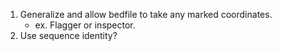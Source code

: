 1. Generalize and allow bedfile to take any marked coordinates.
    * ex. Flagger or inspector.
2. Use sequence identity?
